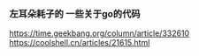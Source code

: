 

### 左耳朵耗子的 一些关于go的代码 
https://time.geekbang.org/column/article/332610
https://coolshell.cn/articles/21615.html


